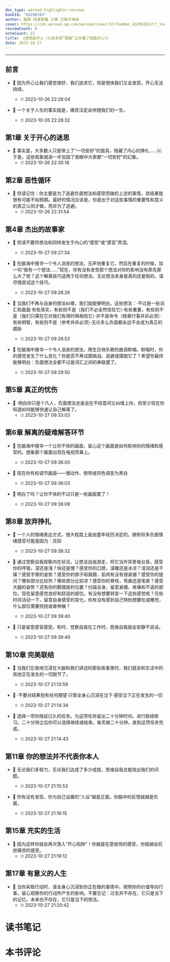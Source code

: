 ```yaml
---
doc_type: weread-highlights-reviews
bookId: "43296283"
author: 路斯·哈里斯著 贝弗·艾斯贝特绘
cover: https://cdn.weread.qq.com/weread/cover/57/YueWen_43296283/t7_YueWen_43296283.jpg
reviewCount: 0
noteCount: 22
title: 《想想就开心（七百多张“图解”让你看了就能开心）》
date: 2023-10-27
---
```


---


## 前言


- 📌 因为开心让我们感觉很好，我们追求它，但是很快我们又会发现，开心无法持续。 
    - ⏱ 2023-10-26 22:28:04 

- 📌 一个关于人生的事实就是，痛苦注定会伴随我们的一生。 
    - ⏱ 2023-10-26 22:28:32 
## 第1章 关于开心的迷思


- 📌 事实是，大多数人只是带上了“一切安好”的面具，隐藏了内心的挣扎……￼于是，这些假象就进一步加固了我眼中大家都“一切安好”的幻象。 
    - ⏱ 2023-10-26 22:30:18 
## 第2章 恶性循环


- 📌 但请记住：你主要是为了逃避负面想法和感受而做的上述的事情，其结果就很有可能不如预期。最好的情况应该是，你是出于对这些事情的重要性和意义的真正认同才做，而非为了逃避。 
    - ⏱ 2023-10-26 22:31:54 
## 第4章 杰出的故事家


- 📌 但请不要将想法和同样发生于内心的“感受”或“感官”弄混。 
    - ⏱ 2023-10-27 09:27:34 

- 📌 在脑海中搜寻一个令人沮丧的想法，无声地重复它。然后在重复的时候，加一句“我有一个想法……”现在，你有没有发觉那个想法对你的影响没有原先那么大了呢？这个解离技巧适用于任何想法，无论想法本身是真的还是假的，请尽情尝试这个技巧。 
    - ⏱ 2023-10-27 09:28:26 

- 📌 当我们不再与自身的想法纠缠，我们就能够明白，这些想法：·不过是一些词汇和画面·有些真实，有些则不是（我们不必全然信任它）·有些重要，有些则不是（我们只需在它对我们有用时再相信它）·并不是命令（按章行事并非必须）·有些明智，有些则不是（参考并非必须）·无论多么负面都永远不会成为真正的威胁 
    - ⏱ 2023-10-27 09:28:53 

- 📌 在脑海中搜寻一个令人沮丧的想法，用生日快乐歌的曲调默唱。默唱时，你的感觉发生了什么变化？你是否不再试图挑战、逃避或摆脱它了？希望你最终能够明白：负面想法全都不过是词汇之间的串联罢了。 
    - ⏱ 2023-10-27 09:29:50 
## 第5章 真正的忧伤


- 📌 ·明白你只是个凡人，负面想法总是会在不经意间又纠缠上你，但至少现在你知道如何能够快速让自己解离了。 
    - ⏱ 2023-10-27 09:33:03 
## 第6章 解离的疑难解答环节


- 📌 在脑海中搜寻一个让你不快的画面，留心这个画面是如何影响你的情绪和感官的。想象那个画面出现在电视荧幕上。 
    - ⏱ 2023-10-27 09:36:00 

- 📌 现在你有权调节画面——慢动作、倒带或将色调变为黑白 
    - ⏱ 2023-10-27 09:36:03 

- 📌 明白了吗？让你不快的不过只是一些画面罢了！ 
    - ⏱ 2023-10-27 09:36:09 
## 第8章 放弃挣扎


- 📌 一个人的情绪表达方式，很大程度上是由童年经历决定的。拥有较多负面情绪感受可能是因为：压抑 
    - ⏱ 2023-10-27 09:38:32 

- 📌 通过觉察自我观察内在状况，让想法自由游走，将它当作背景电台音。感受你的呼吸，深还是浅？快还是慢？感受你的口腔，温暖还是冰凉？湿润还是干燥？感受手臂的姿势？感受你的脖子和肩膀，肌肉有没有很紧绷？感受你的提问？哪些部分比较热？哪些部分比较凉？感受你的脊柱，弯曲还是笔直？感受大腿的姿势？还有你的脚摆放的位置？扫描全身，留意紧绷、疼痛和不适的部位。现在留意感觉良好和舒适的部位。有没有想要转变一下这些感觉呢？花些时间活动一下，留意自身感受的变化。你有没有感到自己特别想要吃或睡觉，什么部位需要挠挠或者伸展？ 
    - ⏱ 2023-10-27 09:39:40 

- 📌 只是留意感官感受。有时，觉察自我在工作时，思维自我就会安静不说话。 
    - ⏱ 2023-10-27 09:39:49 
## 第10章 完美联结


- 📌 当我们忘我地沉浸在大脑和我们讲述的那些故事里时，我们就会和生活中的其他正在发生的一切脱节了。 
    - ⏱ 2023-10-27 21:13:59 

- 📌 ·不要对结果抱有任何期望·只管全身心沉浸在当下·感受当下正在发生的一切 
    - ⏱ 2023-10-27 21:14:34 

- 📌 选择一项你拖延已久的任务。为这项任务留出二十分钟时间，进行联结练习。二十分钟之后你可以选择继续或结束。每天做二十分钟，直到这项任务完成。 
    - ⏱ 2023-10-27 21:14:43 
## 第11章 你的想法并不代表你本人


- 📌 无论我们多努力，无论我们达成了多少成就，思维自我总能找出我们的问题。 
    - ⏱ 2023-10-27 21:15:53 

- 📌 你有没有发现，你为自己设置的“人设”越是正面，你脑中的反馈就越是负面， 
    - ⏱ 2023-10-27 21:16:15 
## 第15章 充实的生活


- 📌 因为这样你就会再次落入“开心陷阱”！你越是在意愉悦的感受，你就越会抗拒痛苦的感受。 
    - ⏱ 2023-10-27 21:19:12 
## 第17章 有意义的人生


- 📌 当你采取行动时，请全身心沉浸到你正在做的事情中。按照你的价值导向行事，留心观察你的行动所产生的影响。不要忘记：过去并不存在，它只是当下的记忆。未来也不存在，它只是当下的想法。 
    - ⏱ 2023-10-27 21:20:42 

# 读书笔记


# 本书评论

